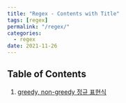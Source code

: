 ```yaml
---
title: "Regex - Contents with Title"
tags: [regex]
permalink: "/regex/"
categories:
  - regex
date: 2021-11-26
---
```


## Table of Contents
1. [greedy, non-greedy 정규 표현식](https://taemchoi.github.io/regex/regex-1/)